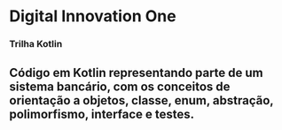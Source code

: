 # Digital Innovation One

### Trilha Kotlin



## Código em Kotlin representando parte de um sistema bancário, com os conceitos de orientação a objetos, classe, enum, abstração, polimorfismo, interface e testes.
